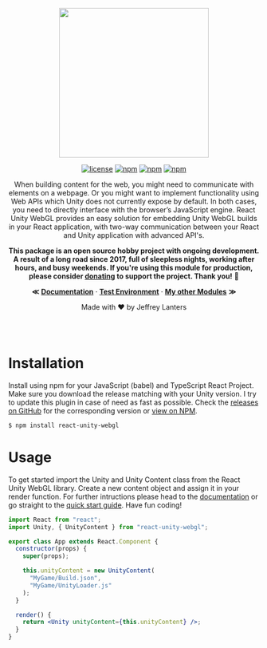 <div align="center">

<img src="https://raw.githubusercontent.com/elraccoone/react-unity-webgl/master/.github/WIKI/logo.png" height="300px"></br>

[![license](https://img.shields.io/badge/license-Apache_2.0-red.svg?style=for-the-badge)]()
[![npm](https://img.shields.io/npm/v/react-unity-webgl.svg?style=for-the-badge)]()
[![npm](https://img.shields.io/badge/build-passing-brightgreen.svg?style=for-the-badge)]()
[![npm](https://img.shields.io/npm/dt/react-unity-webgl.svg?style=for-the-badge)]()

When building content for the web, you might need to communicate with elements on a webpage. Or you might want to implement functionality using Web APIs which Unity does not currently expose by default. In both cases, you need to directly interface with the browser’s JavaScript engine. React Unity WebGL provides an easy solution for embedding Unity WebGL builds in your React application, with two-way communication between your React and Unity application with advanced API's.

**This package is an open source hobby project with ongoing development. A result of a long road since 2017, full of sleepless nights, working after hours, and busy weekends. If you're using this module for production, please consider [donating](https://paypal.me/jeffreylanters) to support the project. Thank you!** 🥳

**&Lt;**
[**Documentation**](https://github.com/jeffreylanters/react-unity-webgl/wiki) &middot;
[**Test Environment**](https://github.com/jeffreylanters/react-unity-webgl-test) &middot;
[**My other Modules**](https://github.com/elraccoone)
**&Gt;**

Made with &hearts; by Jeffrey Lanters

</div></br></br>

# Installation

Install using npm for your JavaScript (babel) and TypeScript React Project. Make sure you download the release matching with your Unity version. I try to update this plugin in case of need as fast as possible. Check the [releases on GitHub](https://github.com/jeffreylanters/react-unity-webgl/releases) for the corresponding version or [view on NPM](https://www.npmjs.com/package/react-unity-webgl).

```sh
$ npm install react-unity-webgl
```

# Usage

To get started import the Unity and Unity Content class from the React Unity WebGL library. Create a new content object and assign it in your render function. For further intructions please head to the [documentation](https://github.com/jeffreylanters/react-unity-webgl/wiki) or go straight to the [quick start guide](https://github.com/jeffreylanters/react-unity-webgl/wiki/Quick-Start-Guide). Have fun coding!

```jsx
import React from "react";
import Unity, { UnityContent } from "react-unity-webgl";

export class App extends React.Component {
  constructor(props) {
    super(props);

    this.unityContent = new UnityContent(
      "MyGame/Build.json",
      "MyGame/UnityLoader.js"
    );
  }

  render() {
    return <Unity unityContent={this.unityContent} />;
  }
}
```
